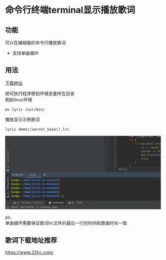 # 命令行终端terminal显示播放歌词

## 功能
可以在编辑器的命令行播放歌词

- 支持单曲循环
## 用法
[下载地址](https://github.com/kyronbao/lyrics-in-terminal/releases/download/v1.0.0/lyric)  

把可执行程序移到环境变量所在目录  
例如linux环境
```
mv lyric /usr/bin/
```
播放显示示例歌词
```
lyric demo\(secret_base\).lrc
```
![使用演示](./show.gif)

ps.  
单曲循环需要保证歌词lrc文件的最后一行的时间和歌曲时长一致  

## 歌词下载地址推荐
 https://www.22lrc.com/